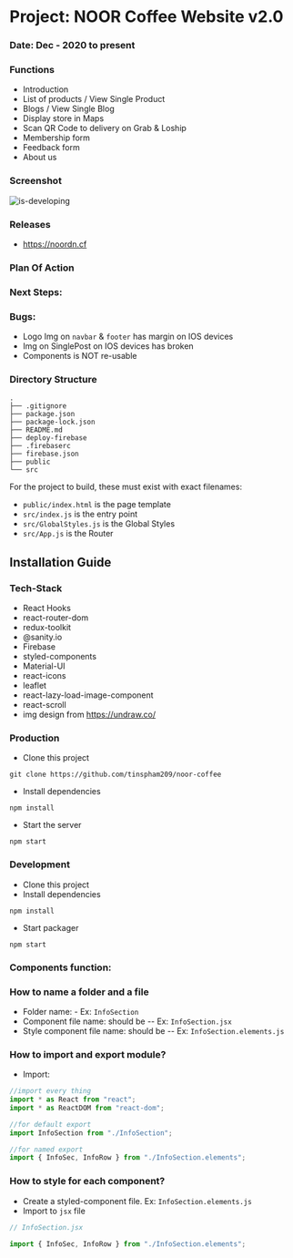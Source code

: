 # Project: NOOR Coffee Website v2.0

### Date: Dec - 2020 to present

### Functions

- Introduction
- List of products / View Single Product
- Blogs / View Single Blog
- Display store in Maps
- Scan QR Code to delivery on Grab & Loship
- Membership form
- Feedback form
- About us

### Screenshot

<img src="" alt="is-developing"/>

### Releases

- https://noordn.cf

### Plan Of Action

### Next Steps:

### Bugs:

- Logo Img on `navbar` & `footer` has margin on IOS devices
- Img on SinglePost on IOS devices has broken
- Components is NOT re-usable

### Directory Structure

```
.
├── .gitignore
├── package.json
├── package-lock.json
├── README.md
├── deploy-firebase
├── .firebaserc
├── firebase.json
├── public
└── src
```

For the project to build, these must exist with exact filenames:

- `public/index.html` is the page template
- `src/index.js` is the entry point
- `src/GlobalStyles.js` is the Global Styles
- `src/App.js` is the Router

## Installation Guide

### Tech-Stack

- React Hooks
- react-router-dom
- redux-toolkit
- @sanity.io
- Firebase
- styled-components
- Material-UI
- react-icons
- leaflet
- react-lazy-load-image-component
- react-scroll
- img design from https://undraw.co/

### Production

- Clone this project

```
git clone https://github.com/tinspham209/noor-coffee
```

- Install dependencies

```
npm install
```

- Start the server

```
npm start
```

### Development

- Clone this project
- Install dependencies

```
npm install
```

- Start packager

```
npm start
```

### Components function:

### How to name a folder and a file

- Folder name: - Ex: `InfoSection`
- Component file name: should be -- Ex: `InfoSection.jsx`
- Style component file name: should be -- Ex: `InfoSection.elements.js`

### How to import and export module?

- Import:

```js
//import every thing
import * as React from "react";
import * as ReactDOM from "react-dom";

//for default export
import InfoSection from "./InfoSection";

//for named export
import { InfoSec, InfoRow } from "./InfoSection.elements";
```

### How to style for each component?

- Create a styled-component file. Ex: `InfoSection.elements.js`
- Import to `jsx` file

```js
// InfoSection.jsx

import { InfoSec, InfoRow } from "./InfoSection.elements";
```
